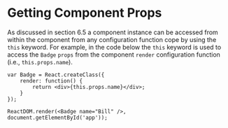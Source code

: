 # Getting Component Props

As discussed in section 6.5 a component instance can be accessed from within the component from any configuration function cope by using the `this` keyword. For example, in the code below the `this` keyword is used to access the `Badge` `props` from the component `render` configuration function (i.e., `this.props.name`).

```
var Badge = React.createClass({
	render: function() {
		return <div>{this.props.name}</div>;
	}
});

ReactDOM.render(<Badge name="Bill" />, document.getElementById('app'));
```
